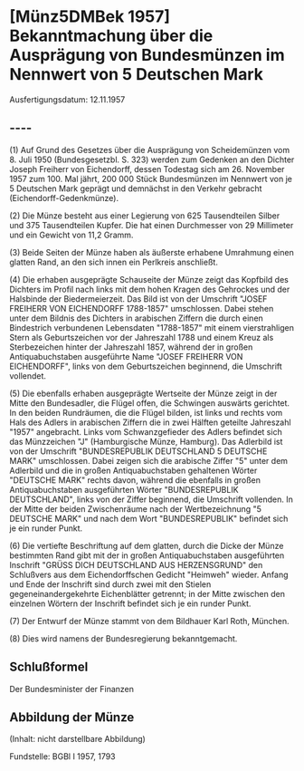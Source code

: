 # [Münz5DMBek 1957] Bekanntmachung über die Ausprägung von Bundesmünzen im Nennwert von 5 Deutschen Mark

Ausfertigungsdatum: 12.11.1957

 

## ----

(1) Auf Grund des Gesetzes über die Ausprägung von Scheidemünzen vom 8. Juli 1950 (Bundesgesetzbl. S. 323) werden zum Gedenken an den Dichter Joseph Freiherr von Eichendorff, dessen Todestag sich am 26. November 1957 zum 100. Mal jährt, 200 000 Stück Bundesmünzen im Nennwert von je 5 Deutschen Mark geprägt und demnächst in den Verkehr gebracht (Eichendorff-Gedenkmünze).

(2) Die Münze besteht aus einer Legierung von 625 Tausendteilen Silber und 375 Tausendteilen Kupfer. Die hat einen Durchmesser von 29 Millimeter und ein Gewicht von 11,2 Gramm.

(3) Beide Seiten der Münze haben als äußerste erhabene Umrahmung einen glatten Rand, an den sich innen ein Perlkreis anschließt.

(4) Die erhaben ausgeprägte Schauseite der Münze zeigt das Kopfbild des Dichters im Profil nach links mit dem hohen Kragen des Gehrockes und der Halsbinde der Biedermeierzeit. Das Bild ist von der Umschrift "JOSEF FREIHERR VON EICHENDORFF 1788-1857" umschlossen. Dabei stehen unter dem Bildnis des Dichters in arabischen Ziffern die durch einen Bindestrich verbundenen Lebensdaten "1788-1857" mit einem vierstrahligen Stern als Geburtszeichen vor der Jahreszahl 1788 und einem Kreuz als Sterbezeichen hinter der Jahreszahl 1857, während der in großen Antiquabuchstaben ausgeführte Name "JOSEF FREIHERR VON EICHENDORFF", links von dem Geburtszeichen beginnend, die Umschrift vollendet.

(5) Die ebenfalls erhaben ausgeprägte Wertseite der Münze zeigt in der Mitte den Bundesadler, die Flügel offen, die Schwingen auswärts gerichtet. In den beiden Rundräumen, die die Flügel bilden, ist links und rechts vom Hals des Adlers in arabischen Ziffern die in zwei Hälften geteilte Jahreszahl "1957" angebracht. Links vom Schwanzgefieder des Adlers befindet sich das Münzzeichen "J" (Hamburgische Münze, Hamburg). Das Adlerbild ist von der Umschrift "BUNDESREPUBLIK DEUTSCHLAND 5 DEUTSCHE MARK" umschlossen. Dabei zeigen sich die arabische Ziffer "5" unter dem Adlerbild und die in großen Antiquabuchstaben gehaltenen Wörter "DEUTSCHE MARK" rechts davon, während die ebenfalls in großen Antiquabuchstaben ausgeführten Wörter "BUNDESREPUBLIK DEUTSCHLAND", links von der Ziffer beginnend, die Umschrift vollenden. In der Mitte der beiden Zwischenräume nach der Wertbezeichnung "5 DEUTSCHE MARK" und nach dem Wort "BUNDESREPUBLIK" befindet sich je ein runder Punkt.

(6) Die vertiefte Beschriftung auf dem glatten, durch die Dicke der Münze bestimmten Rand gibt mit der in großen Antiquabuchstaben ausgeführten Inschrift "GRÜSS DICH DEUTSCHLAND AUS HERZENSGRUND" den Schlußvers aus dem Eichendorffschen Gedicht "Heimweh" wieder. Anfang und Ende der Inschrift sind durch zwei mit den Stielen gegeneinandergekehrte Eichenblätter getrennt; in der Mitte zwischen den einzelnen Wörtern der Inschrift befindet sich je ein runder Punkt.

(7) Der Entwurf der Münze stammt von dem Bildhauer Karl Roth, München.

(8) Dies wird namens der Bundesregierung bekanntgemacht.


## Schlußformel

Der Bundesminister der Finanzen


## Abbildung der Münze

(Inhalt: nicht darstellbare Abbildung)  

Fundstelle: BGBl I 1957, 1793
